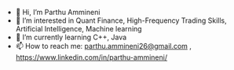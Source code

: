 - 👋 Hi, I’m Parthu Ammineni
- 👀 I’m interested in Quant Finance, High-Frequency Trading Skills, Artificial Intelligence, Machine learning
- 🌱 I’m currently learning C++, Java
- 📫 How to reach me: parthu.ammineni26@gmail.com , https://www.linkedin.com/in/parthu-ammineni/
<!---
PAmmineni26/PAmmineni26 is a ✨ special ✨ repository because its `README.md` (this file) appears on your GitHub profile.
You can click the Preview link to take a look at your changes.
--->
